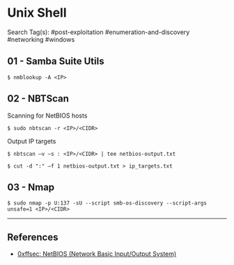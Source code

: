 # Unix Shell

Search Tag(s): #post-exploitation #enumeration-and-discovery #networking #windows

## 01 - Samba Suite Utils

```
$ nmblookup -A <IP>
```

## 02 - NBTScan

Scanning for NetBIOS hosts

```
$ sudo nbtscan -r <IP>/<CIDR>
```

Output IP targets

```
$ nbtscan –v –s : <IP>/<CIDR> | tee netbios-output.txt

$ cut -d ":" –f 1 netbios-output.txt > ip_targets.txt
```

## 03 - Nmap

```
$ sudo nmap -p U:137 -sU --script smb-os-discovery --script-args unsafe=1 <IP>/<CIDR>
```

---
## References

- [0xffsec: NetBIOS (Network Basic Input/Output System)](https://0xffsec.com/handbook/services/netbios/)